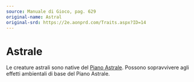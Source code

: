 ```yaml
---
source: Manuale di Gioco, pag. 629
original-name: Astral
original-srd: https://2e.aonprd.com/Traits.aspx?ID=14
---
```


# Astrale

Le creature astrali sono native del [Piano Astrale](/piani/piano-astrale).
Possono sopravvivere agli effetti ambientali di base del Piano Astrale.
